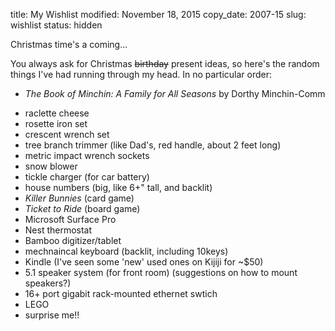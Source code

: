 title: My Wishlist
modified: November 18, 2015
copy_date: 2007-15
slug: wishlist
status: hidden

Christmas time's a coming...

You always ask for Christmas <del>birthday</del> present ideas, so here's the
random things I've had running through my head. In no particular order:

-   *The Book of Minchin: A Family for All Seasons* by Dorthy
    Minchin-Comm
<!-- -   Hugh Nibley's *Teachings of the Book of Mormon* (Parts
    [2](http://www.byubookstore.com/ePOS?this_category=278&store=439&item_number=1-59156-572-3&form=shared3/gm/detail.html&design=439),
    [3](http://www.byubookstore.com/ePOS?this_category=278&store=439&item_number=1-59156-573-1&form=shared3/gm/detail.html&design=439),
    and
    [4](http://www.byubookstore.com/ePOS?this_category=278&store=439&item_number=1-59156-574-X&form=shared3/gm/detail.html&design=439)
    at the BYU Bookstore)-->
-   raclette cheese
-   rosette iron set
-   crescent wrench set
-   tree branch trimmer (like Dad's, red handle, about 2 feet long)
-   metric impact wrench sockets
-   snow blower
-   tickle charger (for car battery)
-   house numbers (big, like 6+" tall, and backlit)
-   *Killer Bunnies* (card game)
-   *Ticket to Ride* (board game)
-   Microsoft Surface Pro
-   Nest thermostat
-   Bamboo digitizer/tablet
-   mechnaincal keyboard (backlit, including 10keys)
-   Kindle (I've seen some 'new' used ones on Kijiji for ~$50)
-   5.1 speaker system (for front room) (suggestions on how to mount speakers?)
-   16+ port gigabit rack-mounted ethernet swtich
-   LEGO
-   surprise me!!

